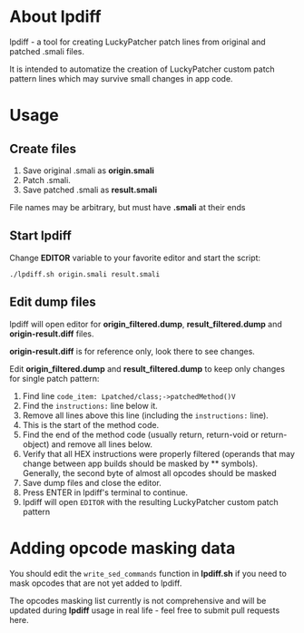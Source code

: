 # About lpdiff

lpdiff - a tool for creating LuckyPatcher patch lines from original and patched .smali files.

It is intended to automatize the creation of LuckyPatcher custom patch pattern lines which may survive small changes in app code.

# Usage

## Create files

1. Save original .smali as **origin.smali**
2. Patch .smali.
3. Save patched .smali as **result.smali**

File names may be arbitrary, but must have **.smali** at their ends


## Start lpdiff

Change **EDITOR** variable to your favorite editor and start the script:

`./lpdiff.sh origin.smali result.smali`

## Edit dump files

lpdiff will open editor for **origin_filtered.dump**,  **result_filtered.dump** and **origin-result.diff** files.

**origin-result.diff**  is for reference only, look there to see changes.

Edit **origin_filtered.dump** and **result_filtered.dump**  to keep only changes for single patch pattern:

1. Find line `code_item: Lpatched/class;->patchedMethod()V`
2. Find the `instructions:` line below it.
3. Remove all lines above this line (including the `instructions:` line).
4. This is the start of the method code.
5. Find the end of the method code (usually return, return-void or return-object) and remove all lines below.
6. Verify that all HEX instructions were properly filtered (operands that may change between app builds should be masked by ** symbols). Generally, the second byte of almost all opcodes should be masked
7. Save dump files and close the editor.
8. Press ENTER in lpdiff's terminal to continue.
9. lpdiff will open `EDITOR` with the resulting LuckyPatcher custom patch pattern

# Adding opcode masking data

You should edit the `write_sed_commands` function in **lpdiff.sh** if you need to mask opcodes that are not yet added to lpdiff.

The opcodes masking list currently is not comprehensive and will be updated during **lpdiff** usage in real life - feel free to submit pull requests here.

